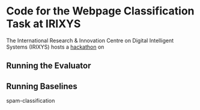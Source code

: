 # Code for the Webpage Classification Task at IRIXYS

The International Research & Innovation Centre on Digital Intelligent Systems (IRIXYS) hosts a [hackathon](https://irixys.uni-passau.de/workshops-summer-schools/) on

## Running the Evaluator

## Running Baselines

spam-classification
